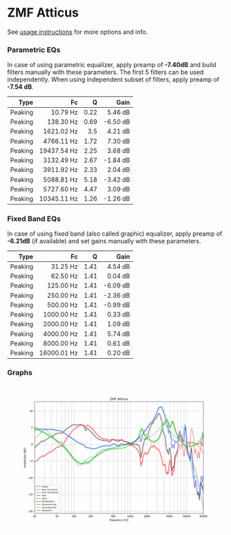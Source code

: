 # ZMF Atticus
See [usage instructions](https://github.com/jaakkopasanen/AutoEq#usage) for more options and info.

### Parametric EQs
In case of using parametric equalizer, apply preamp of **-7.40dB** and build filters manually
with these parameters. The first 5 filters can be used independently.
When using independent subset of filters, apply preamp of **-7.54 dB**.

| Type    | Fc          |    Q | Gain     |
|--------:|------------:|-----:|---------:|
| Peaking | 10.79 Hz    | 0.22 | 5.46 dB  |
| Peaking | 138.30 Hz   | 0.69 | -6.50 dB |
| Peaking | 1621.02 Hz  | 3.5  | 4.21 dB  |
| Peaking | 4766.11 Hz  | 1.72 | 7.30 dB  |
| Peaking | 19437.54 Hz | 2.25 | 3.68 dB  |
| Peaking | 3132.49 Hz  | 2.67 | -1.84 dB |
| Peaking | 3911.92 Hz  | 2.33 | 2.04 dB  |
| Peaking | 5088.81 Hz  | 5.18 | -3.42 dB |
| Peaking | 5727.60 Hz  | 4.47 | 3.09 dB  |
| Peaking | 10345.11 Hz | 1.26 | -1.26 dB |

### Fixed Band EQs
In case of using fixed band (also called graphic) equalizer, apply preamp of **-6.21dB**
(if available) and set gains manually with these parameters.

| Type    | Fc          |    Q | Gain     |
|--------:|------------:|-----:|---------:|
| Peaking | 31.25 Hz    | 1.41 | 4.54 dB  |
| Peaking | 62.50 Hz    | 1.41 | 0.04 dB  |
| Peaking | 125.00 Hz   | 1.41 | -6.09 dB |
| Peaking | 250.00 Hz   | 1.41 | -2.36 dB |
| Peaking | 500.00 Hz   | 1.41 | -0.99 dB |
| Peaking | 1000.00 Hz  | 1.41 | 0.33 dB  |
| Peaking | 2000.00 Hz  | 1.41 | 1.09 dB  |
| Peaking | 4000.00 Hz  | 1.41 | 5.74 dB  |
| Peaking | 8000.00 Hz  | 1.41 | 0.61 dB  |
| Peaking | 16000.01 Hz | 1.41 | 0.20 dB  |

### Graphs
![](./ZMF%20Atticus.png)